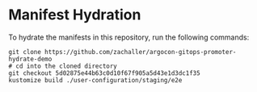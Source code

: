 # Manifest Hydration

To hydrate the manifests in this repository, run the following commands:

```shell
git clone https://github.com/zachaller/argocon-gitops-promoter-hydrate-demo
# cd into the cloned directory
git checkout 5d02875e44b63c0d10f67f905a5d43e1d3dc1f35
kustomize build ./user-configuration/staging/e2e
```
